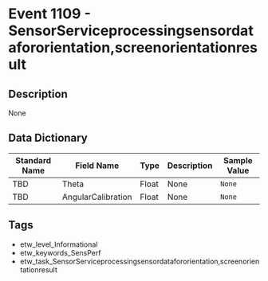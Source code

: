 # Event 1109 - SensorServiceprocessingsensordatafororientation,screenorientationresult

## Description
None

## Data Dictionary
|Standard Name|Field Name|Type|Description|Sample Value|
|---|---|---|---|---|
|TBD|Theta|Float|None|`None`|
|TBD|AngularCalibration|Float|None|`None`|

## Tags
* etw_level_Informational
* etw_keywords_SensPerf
* etw_task_SensorServiceprocessingsensordatafororientation,screenorientationresult